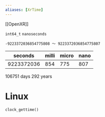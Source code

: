 ```yaml
---
aliases: [XrTime]
---
```


[[OpenXR]]

`int64_t` `nanoseconds`

`-9223372036854775808 〜 9223372036854775807`

|seconds|milli|micro|nano|
|-|-|-|-|
|9223372036|854|775|807|

106751 days
292 years

# Linux
`clock_gettime()`
